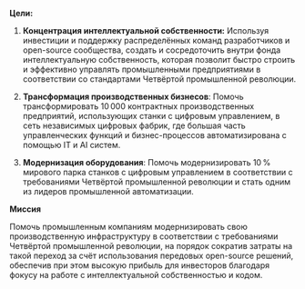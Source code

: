
**Цели:**

1. **Концентрация интеллектуальной собственности:** Используя инвестиции и поддержку распределённых команд разработчиков и open-source сообщества, создать и сосредоточить внутри фонда интеллектуальную собственность, которая позволит быстро строить и эффективно управлять промышленными предприятиями в соответствии со стандартами Четвёртой промышленной революции.

2. **Трансформация производственных бизнесов**: 
Помочь трансформировать 10 000 контрактных производственных предприятий, использующих станки с цифровым управлением, в сеть независимых цифровых фабрик, где большая часть управленческих функций и бизнес-процессов автоматизирована с помощью IT и AI систем.

3. **Модернизация оборудования**: 
Помочь модернизировать 10 % мирового парка станков с цифровым управлением в соответствии с требованиями Четвёртой промышленной революции и стать одним из лидеров промышленной автоматизации.



**Миссия**

 Помочь промышленным компаниям модернизировать свою производственную инфраструктуру  в соответствии с требованиями Четвёртой промышленной революции, на порядок сократив затраты на такой переход за счёт использования передовых open-source решений, обеспечив при этом высокую прибыль для инвесторов благодаря фокусу на работе с интеллектуальной собственностью и кодом.

